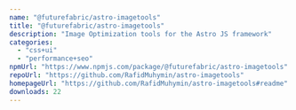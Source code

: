 ```yaml
---
name: "@futurefabric/astro-imagetools"
title: "@futurefabric/astro-imagetools"
description: "Image Optimization tools for the Astro JS framework"
categories:
  - "css+ui"
  - "performance+seo"
npmUrl: "https://www.npmjs.com/package/@futurefabric/astro-imagetools"
repoUrl: "https://github.com/RafidMuhymin/astro-imagetools"
homepageUrl: "https://github.com/RafidMuhymin/astro-imagetools#readme"
downloads: 22
---
```

